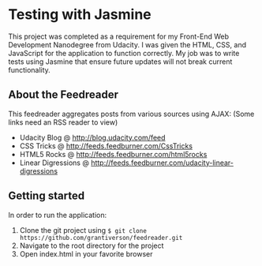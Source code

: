 # Testing with Jasmine

This project was completed as a requirement for my Front-End Web Development Nanodegree from Udacity. I was given the HTML, CSS, and JavaScript for the application to function correctly. My job was to write tests using Jasmine that ensure future updates will not break current functionality.

## About the Feedreader

This feedreader aggregates posts from various sources using AJAX:
(Some links need an RSS reader to view)
* Udacity Blog @ http://blog.udacity.com/feed
* CSS Tricks @ http://feeds.feedburner.com/CssTricks
* HTML5 Rocks @ http://feeds.feedburner.com/html5rocks
* Linear Digressions @ http://feeds.feedburner.com/udacity-linear-digressions

## Getting started

In order to run the application:
1. Clone the git project using `$ git clone https://github.com/grantiverson/feedreader.git`
2. Navigate to the root directory for the project
3. Open index.html in your favorite browser
